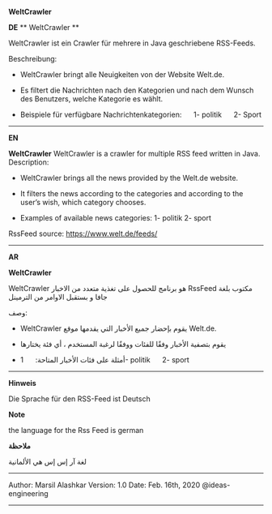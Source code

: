  **WeltCrawler**

**DE**
** WeltCrawler **

WeltCrawler ist ein Crawler für mehrere in Java geschriebene RSS-Feeds.


Beschreibung:

- WeltCrawler bringt alle Neuigkeiten von der Website Welt.de.
- Es filtert die Nachrichten nach den Kategorien und nach dem Wunsch des Benutzers, welche Kategorie es wählt.

- Beispiele für verfügbare Nachrichtenkategorien:
     1- politik
     2- Sport

--------------------------------------------------------------------------------------------------------------------------------------------

**EN**

**WeltCrawler** 
WeltCrawler is a crawler for multiple RSS feed  written in Java.
Description:

- WeltCrawler brings all the news provided by the Welt.de website.
- It filters the news according to the categories and according to the user’s wish, which category chooses.

- Examples of available news categories:
    1- politik
    2- sport



RssFeed source: https://www.welt.de/feeds/

--------------------------------------------------------------------------------------------------------------------------------------------

**AR**


**WeltCrawler** 

WeltCrawler هو برنامج للحصول على تغذية متعدد من الاخبار RssFeed 
مكتوب بلغة جافا و بستقبل الاوامر من الترمينل


وصف:

- WeltCrawler 
يقوم بإحضار جميع الأخبار التي يقدمها موقع 
Welt.de.

- يقوم بتصفية الأخبار وفقًا للفئات ووفقًا لرغبة المستخدم ، أي فئة يختارها

- أمثلة على فئات الأخبار المتاحة:
     1- politik
     2- sport
--------------------------------------------------------------------------------------------------------------------------------------------
**Hinweis**

Die Sprache für den RSS-Feed ist Deutsch

**Note**

the language for the Rss Feed is german

**ملاحظة**

لغة آر إس إس هي الألمانية

--------------------------------------------------------------------------------------------------------------------------------------------

Author: Marsil Alashkar
Version: 1.0
Date: Feb. 16th, 2020
@ideas-engineering

--------------------------------------------------------------------------------------------------------------------------------------------
